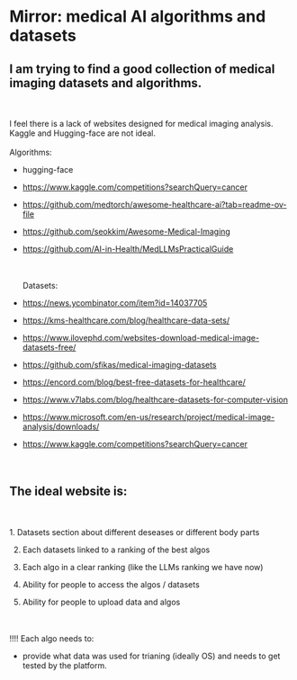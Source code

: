 # Mirror: medical AI algorithms and datasets

## I am trying to find a good collection of medical imaging datasets and algorithms.

<br>
<br>
I feel there is a lack of websites designed for medical imaging analysis. Kaggle and Hugging-face are not ideal.
<br>
<br>
Algorithms:

- hugging-face
- https://www.kaggle.com/competitions?searchQuery=cancer
- https://github.com/medtorch/awesome-healthcare-ai?tab=readme-ov-file
- https://github.com/seokkim/Awesome-Medical-Imaging
- https://github.com/AI-in-Health/MedLLMsPracticalGuide

  <br>
  <br>
  Datasets:

- https://news.ycombinator.com/item?id=14037705
- https://kms-healthcare.com/blog/healthcare-data-sets/
- https://www.ilovephd.com/websites-download-medical-image-datasets-free/
- https://github.com/sfikas/medical-imaging-datasets
- https://encord.com/blog/best-free-datasets-for-healthcare/
- https://www.v7labs.com/blog/healthcare-datasets-for-computer-vision
- https://www.microsoft.com/en-us/research/project/medical-image-analysis/downloads/
- https://www.kaggle.com/competitions?searchQuery=cancer
  <br>
  <br>
  <br>

## The ideal website is:

<br>
<br>
1. Datasets section about different deseases or different body parts

2. Each datasets linked to a ranking of the best algos

3. Each algo in a clear ranking (like the LLMs ranking we have now)

4. Ability for people to access the algos / datasets

5. Ability for people to upload data and algos

<br>
<br>
!!!! Each algo needs to:

- provide what data was used for trianing (ideally OS) and needs to get tested by the platform.
